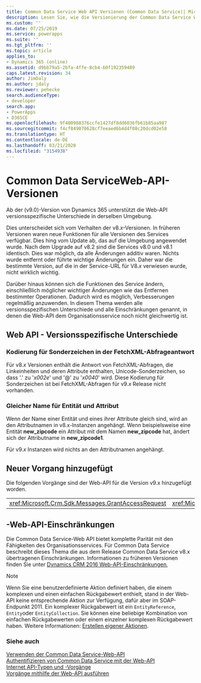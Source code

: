 ```yaml
---
title: Common Data Service Web API Versionen (Common Data Service)| Microsoft Docs
description: Lesen Sie, wie die Versionierung der Common Data Service Web API funktioniert. Common Data Service Web-API-Versionen unterstützen versionsspezifische Unterschiede in derselben Umgebung, die sich von dem Verhalten in den v8.x-Versionen unterscheiden, in denen neue Funktionen hinzugefügt wurden.
ms.custom: ''
ms.date: 07/25/2019
ms.service: powerapps
ms.suite: ''
ms.tgt_pltfrm: ''
ms.topic: article
applies_to:
- Dynamics 365 (online)
ms.assetid: d9bb79a5-2bfa-4ffe-8cb4-60f192359489
caps.latest.revision: 34
author: JimDaly
ms.author: jdaly
ms.reviewer: pehecke
search.audienceType:
- developer
search.app:
- PowerApps
- D365CE
ms.openlocfilehash: 9f400988376ccfe1427df8dd6036fb61b85aa987
ms.sourcegitcommit: f4cf849070628cf7eeaed6b4d4f08c20dcd02e58
ms.translationtype: HT
ms.contentlocale: de-DE
ms.lasthandoff: 03/21/2020
ms.locfileid: "3154938"
---
```

# <a name="common-data-service-web-api-versions"></a>Common Data ServiceWeb-API-Versionen

Ab der (v9.0)-Version von Dynamics 365 unterstützt die Web-API versionsspezifische Unterschiede in derselben Umgebung.  
  
Dies unterscheidet sich vom Verhalten der v8.*x*-Versionen. In früheren Versionen waren neue Funktionen für alle Versionen des Services verfügbar. Dies hing vom Update ab, das auf die Umgebung angewendet wurde.  Nach dem Upgrade auf v8.2 sind die Services v8.0 und v8.1 identisch. Dies war möglich, da alle Änderungen additiv waren. Nichts wurde entfernt oder führte wichtige Änderungen ein. Daher war die bestimmte Version, auf die in der Service-URL für V8.*x* verwiesen wurde, nicht wirklich wichtig.  
  
Darüber hinaus können sich die Funktionen des Service ändern, einschließlich möglicher wichtiger Änderungen wie das Entfernen bestimmter Operationen. Dadurch wird es möglich, Verbesserungen regelmäßig anzuwenden. In diesem Thema werden alle versionsspezifischen Unterschiede und alle Einschränkungen genannt, in denen die Web-API dem Organisationsservice noch nicht gleichwertig ist.  
  
## <a name="web-api-version-specific-differences"></a>Web API - Versionsspezifische Unterschiede

<a name="BKMK_fetchresponse"></a>

### <a name="encoding-for-special-characters-in-fetchxml-query-response"></a>Kodierung für Sonderzeichen in der FetchXML-Abfrageantwort

Für v8.*x* Versionen enthält die Antwort von FetchXML-Abfragen, die Linkeinheiten und deren Attribute enthalten, Unicode-Sonderzeichen, so dass '.' zu '_x002e_' und '@' zu '_x0040_' wird. Diese Kodierung für Sonderzeichen ist bei FetchXML-Abfragen für v9.*x* Release nicht vorhanden.

### <a name="same-name-for-entity-and-attribute"></a>Gleicher Name für Entität und Attribut

Wenn der Name einer Entität und eines ihrer Attribute gleich sind, wird an den Attributnamen in v8.x-Instanzen angehängt. Wenn beispielsweise eine Entität **new_zipcode** ein Attribut mit dem Namen **new_zipcode** hat, ändert sich der Attributname in **new_zipcode1**.

Für v9.*x* Instanzen wird nichts an den Attributnamen angehängt.

## <a name="new-operations-added"></a>Neuer Vorgang hinzugefügt  

Die folgenden Vorgänge sind der Web-API für die Version v9.x hinzugefügt worden.  
  
||||  
|-|-|-|  
|<xref:Microsoft.Crm.Sdk.Messages.GrantAccessRequest>|<xref:Microsoft.Crm.Sdk.Messages.ModifyAccessRequest>|<xref:Microsoft.Crm.Sdk.Messages.RetrieveSharedPrincipalsAndAccessRequest>|  

## <a name="web-api-limitations"></a>-Web-API-Einschränkungen  

Die Common Data Service-Web API bietet komplette Parität mit den Fähigkeiten des Organisationsservices. Für Common Data Service beschreibt dieses Thema die aus dem Release Common Data Service v8.x übertragenen Einschränkungen. Informationen zu früheren Versionen finden Sie unter [Dynamics CRM 2016 Web-API-Einschränkungen](https://msdn.microsoft.com/library/mt628816\(CRM.8\).aspx),  
 
> [!NOTE] 
> Wenn Sie eine benutzerdefinierte Aktion definiert haben, die einem komplexen und einen einfachen Rückgabewert enthielt, stand in der Web-API keine entsprechende Aktion zur Verfügung, dafür aber im SOAP-Endpunkt 2011. Ein komplexer Rückgabewert ist ein `EntityReference`, `Entity`oder `EntityCollection`. Sie können eine beliebige Kombination von einfachen Rückgabewerten oder einem einzelner komplexen Rückgabewert haben. Weitere Informationen: [Erstellen eigener Aktionen](/dynamics365/customer-engagement/developer/create-own-actions).

### <a name="see-also"></a>Siehe auch  

[Verwenden der Common Data Service-Web-API](overview.md)<br />
[Authentifizieren von Common Data Service mit der Web-API](authenticate-web-api.md)<br />
[Internet API-Typen und -Vorgänge](web-api-types-operations.md)<br />
[Vorgänge mithilfe der Web-API ausführen](perform-operations-web-api.md)